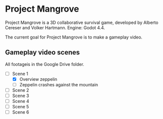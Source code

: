 # Project Mangrove

Project Mangrove is a 3D collaborative survival game, developed by Alberto Cereser and Volker Hartmann. Engine: Godot 4.4. 

The current goal for Project Mangrove is to make a gameplay video. 

## Gameplay video scenes

All footageis in the Google Drive folder. 

- [ ] Scene 1
  - [X] Overview zeppelin
  - [ ] Zeppelin crashes against the mountain
- [ ] Scene 2
- [ ] Scene 3
- [ ] Scene 4
- [ ] Scene 5
- [ ] Scene 6

